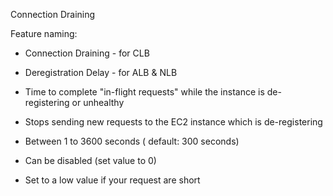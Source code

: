 Connection Draining

Feature naming:
- Connection Draining - for CLB
- Deregistration Delay - for ALB & NLB

- Time to complete "in-flight requests" while the instance is de-registering or unhealthy
- Stops sending new requests to the EC2 instance which is de-registering
- Between 1 to 3600 seconds ( default: 300 seconds)
- Can be disabled (set value to 0)
- Set to a low value if your request are short